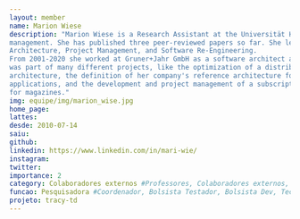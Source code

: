 ```yaml
---
layout: member
name: Marion Wiese
description: "Marion Wiese is a Research Assistant at the Universität Hamburg. She obtained her Diplom in Informatics at Universität Hamburg in 2001. Her main research interest is technical debt
management. She has published three peer-reviewed papers so far. She lectures Software
Architecture, Project Management, and Software Re-Engineering.
From 2001-2020 she worked at Gruner+Jahr GmbH as a software architect and senior developer. She
was part of many different projects, like the optimization of a distributed environment's integration
architecture, the definition of her company's reference architecture for business intelligence
applications, and the development and project management of a subscription management system
for magazines." 
img: equipe/img/marion_wise.jpg
home_page: 
lattes: 
desde: 2010-07-14
saiu: 
github: 
linkedin: https://www.linkedin.com/in/mari-wie/
instagram: 
twitter: 
importance: 2
category: Colaboradores externos #Professores, Colaboradores externos, Alunos, Ex-alunos
funcao: Pesquisadora #Coordenador, Bolsista Testador, Bolsista Dev, Technical Debt
projeto: tracy-td
---
```


